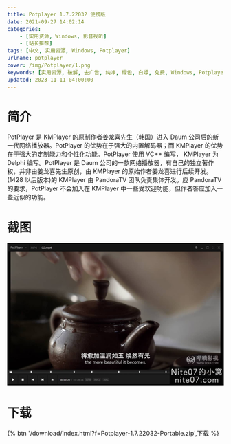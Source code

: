 ```yaml
---
title: Potplayer 1.7.22032 便携版
date: 2021-09-27 14:02:14
categories:
    - [实用资源, Windows, 影音视听]
    - [站长推荐]
tags: [中文, 实用资源, Windows, Potplayer]
urlname: potplayer
cover: /img/Potplayer/1.png
keywords: [实用资源, 破解, 去广告, 纯净, 绿色, 白嫖, 免费, Windows, Potplayer]
updated: 2023-11-11 04:00:00
---
```


# 简介

PotPlayer 是 KMPlayer 的原制作者姜龙喜先生（韩国）进入 Daum 公司后的新一代网络播放器。PotPlayer 的优势在于强大的内置解码器；而 KMPlayer 的优势在于强大的定制能力和个性化功能。PotPlayer 使用 VC++ 编写， KMPlayer 为 Delphi 编写。PotPlayer 是 Daum 公司的一款网络播放器，有自己的独立著作权，并非由姜龙喜先生原创，由 KMPlayer 的原始作者姜龙喜进行后续开发。(1428 以后版本)的 KMPlayer 由 PandoraTV 团队负责集体开发。应 PandoraTV 的要求，PotPlayer 不会加入在 KMPlayer 中一些受欢迎功能，但作者答应加入一些近似的功能。

# 截图

![](/img/Potplayer/2.jpg)

# 下载

{% btn '/download/index.html?f=Potplayer-1.7.22032-Portable.zip',下载 %}
